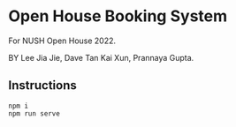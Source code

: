 # Open House Booking System
For NUSH Open House 2022.

BY Lee Jia Jie, Dave Tan Kai Xun, Prannaya Gupta.

## Instructions

```
npm i
npm run serve
```